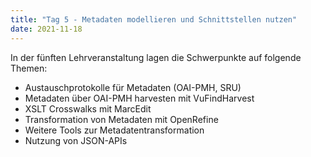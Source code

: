 ```yaml
---
title: "Tag 5 - Metadaten modellieren und Schnittstellen nutzen"
date: 2021-11-18
---
```


In der fünften Lehrveranstaltung lagen die Schwerpunkte auf folgende Themen:
- Austauschprotokolle für Metadaten (OAI-PMH, SRU)
- Metadaten über OAI-PMH harvesten mit VuFindHarvest
- XSLT Crosswalks mit MarcEdit
- Transformation von Metadaten mit OpenRefine
- Weitere Tools zur Metadatentransformation
- Nutzung von JSON-APIs
